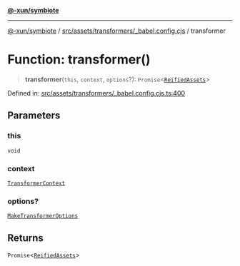 [**@-xun/symbiote**](../../../../../README.md)

***

[@-xun/symbiote](../../../../../README.md) / [src/assets/transformers/\_babel.config.cjs](../README.md) / transformer

# Function: transformer()

> **transformer**(`this`, `context`, `options`?): `Promise`\<[`ReifiedAssets`](../../../type-aliases/ReifiedAssets.md)\>

Defined in: [src/assets/transformers/\_babel.config.cjs.ts:400](https://github.com/Xunnamius/symbiote/blob/2816aa5c7580c21865c6837f71b54d0f60e224da/src/assets/transformers/_babel.config.cjs.ts#L400)

## Parameters

### this

`void`

### context

[`TransformerContext`](../../../type-aliases/TransformerContext.md)

### options?

[`MakeTransformerOptions`](../../../type-aliases/MakeTransformerOptions.md)

## Returns

`Promise`\<[`ReifiedAssets`](../../../type-aliases/ReifiedAssets.md)\>
